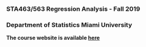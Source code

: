 ### STA463/563 Regression Analysis - Fall 2019

### Department of Statistics Miami University

**The course website is available [here](https://statslee.github.io/STA463_563_Fall2019)**
